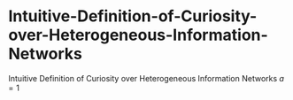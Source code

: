 # Intuitive-Definition-of-Curiosity-over-Heterogeneous-Information-Networks
Intuitive Definition of Curiosity over Heterogeneous Information Networks $a=1$

